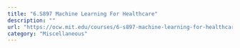 ```yaml
---
title: "6.S897 Machine Learning For Healthcare"
description: ""
url: "https://ocw.mit.edu/courses/6-s897-machine-learning-for-healthcare-spring-2019/video_galleries/lecture-videos/"
category: "Miscellaneous"
---
```

